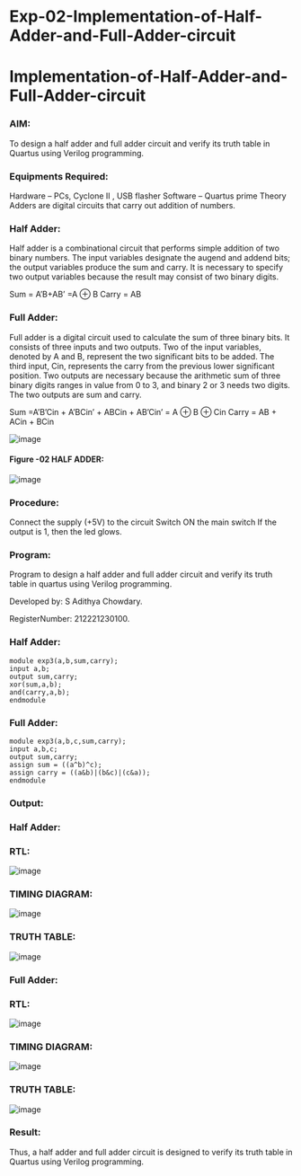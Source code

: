 # Exp-02-Implementation-of-Half-Adder-and-Full-Adder-circuit

# Implementation-of-Half-Adder-and-Full-Adder-circuit
### AIM:
To design a half adder and full adder circuit and verify its truth table in Quartus using Verilog programming.

### Equipments Required:
Hardware – PCs, Cyclone II , USB flasher
Software – Quartus prime
Theory
Adders are digital circuits that carry out addition of numbers.

### Half Adder:
Half adder is a combinational circuit that performs simple addition of two binary numbers. The input variables designate the augend and addend bits; the output variables produce the sum and carry. It is necessary to specify two output variables because the result may consist of two binary digits.

Sum = A’B+AB’ =A ⊕ B Carry = AB

### Full Adder:
Full adder is a digital circuit used to calculate the sum of three binary bits. It consists of three inputs and two outputs. Two of the input variables, denoted by A and B, represent the two significant bits to be added. The third input, Cin, represents the carry from the previous lower significant position. Two outputs are necessary because the arithmetic sum of three binary digits ranges in value from 0 to 3, and binary 2 or 3 needs two digits. The two outputs are sum and carry.

Sum =A’B’Cin + A’BCin’ + ABCin + AB’Cin’ = A ⊕ B ⊕ Cin Carry = AB + ACin + BCin

 ![image](https://user-images.githubusercontent.com/36288975/163552156-a13e5a56-c638-4110-97d9-8896907c8d25.png)

#### Figure -02 HALF ADDER:


![image](https://user-images.githubusercontent.com/36288975/163552057-b3547877-6d07-45b4-b7e0-bcfebfad9e1d.png)


### Procedure:

Connect the supply (+5V) to the circuit
Switch ON the main switch
If the output is 1, then the led glows.
### Program:
Program to design a half adder and full adder circuit and verify its truth table in quartus using Verilog programming.

Developed by: S Adithya Chowdary.

RegisterNumber: 212221230100.
### Half Adder:
~~~
module exp3(a,b,sum,carry);
input a,b;
output sum,carry;
xor(sum,a,b);
and(carry,a,b);
endmodule 
~~~
### Full Adder:
~~~
module exp3(a,b,c,sum,carry);
input a,b,c;
output sum,carry;
assign sum = ((a^b)^c);
assign carry = ((a&b)|(b&c)|(c&a));
endmodule
~~~
### Output:
### Half Adder:
### RTL:
![image](https://user-images.githubusercontent.com/93427248/196044511-ebe5f280-1aa3-4972-b6b7-11f3bf5f58e7.png)

### TIMING DIAGRAM:
![image](https://user-images.githubusercontent.com/93427248/196044521-8b3c7268-c2a6-4712-928f-ffdc7c226af1.png)

### TRUTH TABLE:
![image](https://user-images.githubusercontent.com/93427248/196044550-00ade3ac-491e-4b6b-8192-3d4fdf1442cd.png)
### Full Adder:
### RTL:
![image](https://user-images.githubusercontent.com/93427248/196044608-6bbc11f3-f0ba-44a4-b616-cd0a0cd0e405.png)
### TIMING DIAGRAM:
![image](https://user-images.githubusercontent.com/93427248/196044628-d8320b8a-3891-415c-aa54-7c2483ea1e4a.png)
### TRUTH TABLE:
![image](https://user-images.githubusercontent.com/93427248/196044647-caa255f3-0d73-4f05-beb7-1589dd6d0dbc.png)
### Result:
Thus, a half adder and full adder circuit is designed to verify its truth table in Quartus using Verilog programming.


